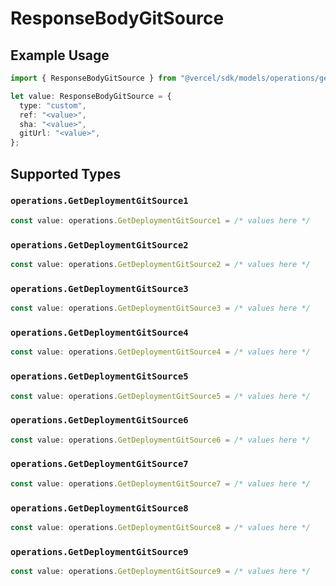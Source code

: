 # ResponseBodyGitSource

## Example Usage

```typescript
import { ResponseBodyGitSource } from "@vercel/sdk/models/operations/getdeployment.js";

let value: ResponseBodyGitSource = {
  type: "custom",
  ref: "<value>",
  sha: "<value>",
  gitUrl: "<value>",
};
```

## Supported Types

### `operations.GetDeploymentGitSource1`

```typescript
const value: operations.GetDeploymentGitSource1 = /* values here */
```

### `operations.GetDeploymentGitSource2`

```typescript
const value: operations.GetDeploymentGitSource2 = /* values here */
```

### `operations.GetDeploymentGitSource3`

```typescript
const value: operations.GetDeploymentGitSource3 = /* values here */
```

### `operations.GetDeploymentGitSource4`

```typescript
const value: operations.GetDeploymentGitSource4 = /* values here */
```

### `operations.GetDeploymentGitSource5`

```typescript
const value: operations.GetDeploymentGitSource5 = /* values here */
```

### `operations.GetDeploymentGitSource6`

```typescript
const value: operations.GetDeploymentGitSource6 = /* values here */
```

### `operations.GetDeploymentGitSource7`

```typescript
const value: operations.GetDeploymentGitSource7 = /* values here */
```

### `operations.GetDeploymentGitSource8`

```typescript
const value: operations.GetDeploymentGitSource8 = /* values here */
```

### `operations.GetDeploymentGitSource9`

```typescript
const value: operations.GetDeploymentGitSource9 = /* values here */
```

